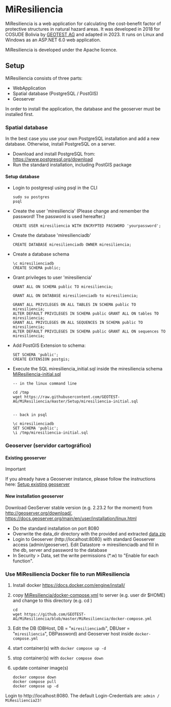 # MiResiliencia

MiResiliencia is a web application for calculating the cost-benefit factor of protective structures in natural hazard areas. It was developed in 2018 for COSUDE Bolivia by [GEOTEST AG](https://www.geotest.ch) and adapted in 2023. It runs on Linux and Windows as an ASP.NET 6.0 web application.

MiResiliencia is developed under the Apache licence.


## Setup

MiResiliencia consists of three parts:
- WebApplication
- Spatial database (PostgreSQL / PostGIS)
- Geoserver

In order to install the application, the database and the geoserver must be installed first.

### Spatial database
In the best case you use your own PostgreSQL installation and add a new database. 
Otherwise, install PostgreSQL on a server.
- Download and install PostgreSQL from: https://www.postgresql.org/download
- Run the standard installation, including PostGIS package
 
#### Setup database ####
- Login to postgresql using psql in the CLI
	```
 	sudo su postgres
 	psql
 	```
- Create the user 'miresiliencia' (Please change and remember the password! The password is used hereafter.)
	```
	CREATE USER miresiliencia WITH ENCRYPTED PASSWORD 'yourpassword';
	```
- Create the database 'miresilienciadb'
	```
	CREATE DATABASE miresilienciadb OWNER miresiliencia;
	```
- Create a database schema
	```
	\c miresilienciadb
	CREATE SCHEMA public;
	```
- Grant privileges to user 'miresiliencia'
	```
	GRANT ALL ON SCHEMA public TO miresiliencia;

	GRANT ALL ON DATABASE miresilienciadb to miresiliencia;

	GRANT ALL PRIVILEGES ON ALL TABLES IN SCHEMA public TO miresiliencia;
	ALTER DEFAULT PRIVILEGES IN SCHEMA public GRANT ALL ON tables TO miresiliencia;
	GRANT ALL PRIVILEGES ON ALL SEQUENCES IN SCHEMA public TO miresiliencia;
	ALTER DEFAULT PRIVILEGES IN SCHEMA public GRANT ALL ON sequences TO miresiliencia;
	``` 
- Add PostGIS Extension to schema: 
	```
 	SET SCHEMA 'public';
	CREATE EXTENSION postgis;
 	```
- Execute the SQL miresiliencia_initial.sql inside the miresiliencia schema [MiResiliencia-initial.sql](https://github.com/GEOTEST-AG/MiResiliencia/blob/master/Setup/miresiliencia-initial.sql)
	```
 	-- in the linux command line
 
 	cd /tmp
	wget https://raw.githubusercontent.com/GEOTEST-AG/MiResiliencia/master/Setup/miresiliencia-initial.sql


 	-- back in psql
 
 	\c miresilienciadb
 	SET SCHEMA 'public';
 	\i /tmp/miresiliencia-initial.sql
	
 	```

### Geoserver (servidor cartográfico)

#### Existing geoserver

> [!IMPORTANT] 
> If you already have a Geoserver instance, please follow the instructions here: [Setup existing geoserver](Setup/geoserver_setup.md)


#### New installation geoserver
Download GeoServer stable version (e.g. 2.23.2 for the moment) from http://geoserver.org/download/, https://docs.geoserver.org/main/en/user/installation/linux.html
- Do the standard installation on port 8080
- Overwrite the data_dir directory with the provided and extracted [data.zip](https://github.com/GEOTEST-AG/MiResiliencia/blob/master/Setup/data.zip)
- Login to Geoserver (http://localhost:8080) with standard Geoserver access (admin/geoserver). Edit Datastore -> miresilienciadb and fill in the db, server and password to the database
- In Security > Data, set the write permissions (*.w) to "Enable for each function".

### Use MiResiliencia Docker file to run MiResiliencia

1. Install docker https://docs.docker.com/engine/install/

2. copy [MiResiliencia/docker-compose.yml](https://github.com/GEOTEST-AG/MiResiliencia/blob/master/MiResiliencia/docker-compose.yml) to server (e.g. user dir  $HOME) and change to this directory (e.g. cd )
	```
 	cd 
	wget https://github.com/GEOTEST-AG/MiResiliencia/blob/master/MiResiliencia/docker-compose.yml
	```
3. Edit the DB (DBHost, DB = "`miresilienciadb`", DBUser = "`miresiliencia`", DBPassword) and Geoserver host inside `docker-compose.yml`

3. start container(s) with
		```docker compose up -d ```

4. stop container(s) with 
		```docker compose down```

5. update container image(s)
	```
	docker compose down
	docker compose pull
	docker compose up -d
	```

Login to http://localhost:8080. The default Login-Credentials are: ```admin / MiResiliencia23!```
